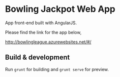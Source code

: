 # Bowling Jackpot Web App
App front-end built with AngularJS.

Please find the link for the app below,

http://bowlingleague.azurewebsites.net/#/

## Build & development

Run `grunt` for building and `grunt serve` for preview.
